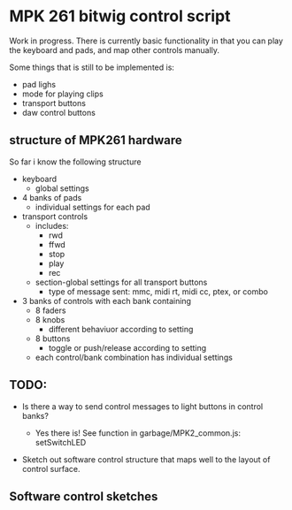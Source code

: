 # MPK 261 bitwig control script

Work in progress. There is currently basic functionality in that you can play
the keyboard and pads, and map other controls manually.

Some things that is still to be implemented is:
* pad lighs
* mode for playing clips
* transport buttons
* daw control buttons

## structure of MPK261 hardware

So far i know the following structure

- keyboard
  * global settings
- 4 banks of pads
  * individual settings for each pad
- transport controls
  * includes:
    - rwd
    - ffwd
    - stop
    - play
    - rec
  * section-global settings for all transport buttons
    - type of message sent: mmc, midi rt, midi cc, ptex, or combo
- 3 banks of controls with each bank containing
  * 8 faders
  * 8 knobs
    - different behaviuor according to setting
  * 8 buttons
    - toggle or push/release according to setting
  * each control/bank combination has individual settings

## TODO:

- Is there a way to send control messages to light buttons in control banks?
  * Yes there is! See function in garbage/MPK2_common.js: setSwitchLED



- Sketch out software control structure that maps well to the layout of control surface.


## Software control sketches

